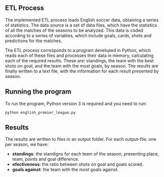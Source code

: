 ## ETL Process
The implemented ETL process loads English soccer data, obtaining a series of statistics. The data source is a set of data files, which have the statistics of all the matches of the seasons to be analyzed. This data is coded according to a series of variables, which include goals, cards, shots and predictions for the matches.

The ETL process corresponds to a program developed in Python, which reads each of these files and processes their data in memory, calculating each of the required results. These are: standings, the team with the best shots on goal, and the team with the most goals, by season. The results are finally written to a text file, with the information for each result presented by season.

## Running the program
To run the program, Python version 3 is required and you need to run:

`python english_premier_league.py`

## Results
The results are written to files in an output folder. For each output-file, one per season, we have:
- **standings**: the standigns for each team of the season, presenting place, team, points and goal difference.
- **efectiveness**: the ratio between shots on goal and goals scored.
- **goals against**: the team with the most goals against.
